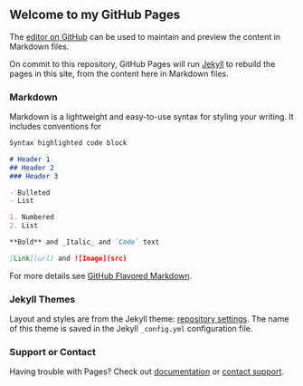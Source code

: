 ## Welcome to my GitHub Pages

The [editor on GitHub](https://github.com/mesbahawal/mesbahawal.github.io/edit/master/README.md) can be used to maintain and preview the content in Markdown files.

On commit to this repository, GitHub Pages will run [Jekyll](https://jekyllrb.com/) to rebuild the pages in this site, from the content here in Markdown files.

### Markdown

Markdown is a lightweight and easy-to-use syntax for styling your writing. It includes conventions for

```markdown
Syntax highlighted code block

# Header 1
## Header 2
### Header 3

- Bulleted
- List

1. Numbered
2. List

**Bold** and _Italic_ and `Code` text

[Link](url) and ![Image](src)
```

For more details see [GitHub Flavored Markdown](https://guides.github.com/features/mastering-markdown/).

### Jekyll Themes

Layout and styles are from the Jekyll theme: [repository settings](https://github.com/mesbahawal/mesbahawal.github.io/settings). The name of this theme is saved in the Jekyll `_config.yml` configuration file.

### Support or Contact

Having trouble with Pages? Check out [documentation](https://help.github.com/categories/github-pages-basics/) or [contact support](https://github.com/contact).
